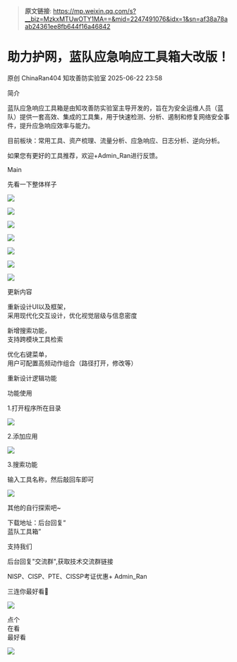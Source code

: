 > **原文链接**: https://mp.weixin.qq.com/s?__biz=MzkxMTUwOTY1MA==&mid=2247491076&idx=1&sn=af38a78aab24361ee8fb644f16a46842

#  助力护网，蓝队应急响应工具箱大改版！  
原创 ChinaRan404  知攻善防实验室   2025-06-22 23:58  
  
简介  
  
  
  
蓝队应急响应工具箱是由知攻善防实验室主导开发的，旨在为安全运维人员（蓝队）提供一套高效、集成的工具集，用于快速检测、分析、遏制和修复网络安全事件，提升应急响应效率与能力。  
  
目前板块：常用工具、资产梳理、流量分析、应急响应、日志分析、逆向分析。  
  
如果您有更好的工具推荐，欢迎+Admin_Ran进行反馈。  
  
  
Main  
  
  
  
先看一下整体样子  
  
![](https://mmbiz.qpic.cn/mmbiz_png/H7ec9FOh7vqyhJxb3ckYLicdmt8tkkumuZ8C2wN6qsBpOibYxiavxxjUa9oZ8kJdaBa8P6lLUkdK3BKh4t8XLt6uw/640?wx_fmt=png&from=appmsg "")  
  
![](https://mmbiz.qpic.cn/mmbiz_png/H7ec9FOh7vqyhJxb3ckYLicdmt8tkkumufXLOJZpdHAUibcD06G3GMde1fS7DjopVRFqgPNYcbd858bib6cNPoaicQ/640?wx_fmt=png&from=appmsg "")  
  
![](https://mmbiz.qpic.cn/mmbiz_png/H7ec9FOh7vqyhJxb3ckYLicdmt8tkkumuhdLINmtnPwEbP0iaicUKNImuH91QOgLV9lGc3XwzYUY4et04TsHZucFw/640?wx_fmt=png&from=appmsg "")  
  
![](https://mmbiz.qpic.cn/mmbiz_png/H7ec9FOh7vqyhJxb3ckYLicdmt8tkkumuQP7OFggOamicce8FqVhkjsibFIHCp5kRZS1IYIy020iaHZFLSFiaTicicRfw/640?wx_fmt=png&from=appmsg "")  
  
![](https://mmbiz.qpic.cn/mmbiz_png/H7ec9FOh7vqyhJxb3ckYLicdmt8tkkumuxHeZqzGn7fNfXuusI7fibt9sevrCb40X4icV4ExHia4YpiaRf5DufDpkXg/640?wx_fmt=png&from=appmsg "")  
  
![](https://mmbiz.qpic.cn/mmbiz_png/H7ec9FOh7vqyhJxb3ckYLicdmt8tkkumucxpyrQIHm1pBCcdWLpiaOCwtYc3fUx9ZqK5Mgewzeu2XMuibD6w7vNGw/640?wx_fmt=png&from=appmsg "")  
  
![](https://mmbiz.qpic.cn/mmbiz_png/H7ec9FOh7vqyhJxb3ckYLicdmt8tkkumu88VYaSYkBjRJFn3lspeO2N4JvcO1uE9zjmDzsSROjcReCBBRNZ4SJw/640?wx_fmt=png&from=appmsg "")  
  
  
更新内容  
  
  
  
重新设计UI以及框架，  
采用现代化交互设计，优化视觉层级与信息密度  
  
新增搜索功能，  
支持跨模块工具检索  
  
优化右键菜单，  
用户可配置高频动作组合（路径打开，修改等）  
  
重新设计逻辑功能  
  
  
  
功能使用  
  
  
  
  
1.打开程序所在目录  
  
![](https://mmbiz.qpic.cn/mmbiz_png/H7ec9FOh7vqyhJxb3ckYLicdmt8tkkumu4obhiaFErVqGAUjmtsTFgvXwmSAgCYQFvQFf5xXciad5eocLwfnayXOA/640?wx_fmt=png&from=appmsg "")  
  
2.添加应用  
  
![](https://mmbiz.qpic.cn/mmbiz_png/H7ec9FOh7vqyhJxb3ckYLicdmt8tkkumunTxibzmkh0MYwCwD3AQ1NlZG4DZ1HicO7m92qhetQicjLZXEZp4iculoVQ/640?wx_fmt=png&from=appmsg "")  
  
3.搜索功能  
  
输入工具名称，然后敲回车即可  
  
![](https://mmbiz.qpic.cn/mmbiz_png/H7ec9FOh7vqK6EEqm9sqCLMdQGVrOoFzAVsnfofrMiaFJ9nkibsU8XWQ8XL7M5SXVjObyXE1DovtAllo6F89o8MA/640?wx_fmt=png&from=appmsg "")  
  
其他的自行探索吧~  
  
  
下载地址：后台回复“  
蓝队工具箱”  
  
  
  
支持我们  
  
  
  
后台回复"交流群",获取技术交流群链接  
  
NISP、CISP、PTE、CISSP考证优惠+ Admin_Ran  
  
  
三连你最好看🤩  
  
  
![](https://mmbiz.qpic.cn/mmbiz_gif/ZO8cZN0dRrh8nwSrKhX91yPqQqMfKociaoM1CmvPFIAq4W6ZjIjZIYbibDR0buroAbUrhjiazIgRSY15SeT1vO8Cg/640?from=appmsg "")  
  
点个  
在看  
最好看  
  
![](https://mmbiz.qpic.cn/mmbiz_png/Q6LnlWyX4rcUFL4RXR0uxy9ia6WcFTmtOwrnHEMDTg5HFMEj8RVMsaDbP79uFGfvVNjdZMKeUvdjiaicChXlz3WAw/640?from=appmsg "")  
  
  
  
  
  
  
